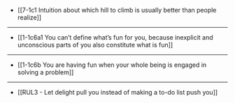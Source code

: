 - [[7-1c1 Intuition about which hill to climb is usually better than people realize]]
---
- [[1-1c6a1 You can’t define what’s fun for you, because inexplicit and unconscious parts of you also constitute what is fun]]
---
- [[1-1c6b You are having fun when your whole being is engaged in solving a problem]]
---
- [[RUL3 - Let delight pull you instead of making a to-do list push you]]
